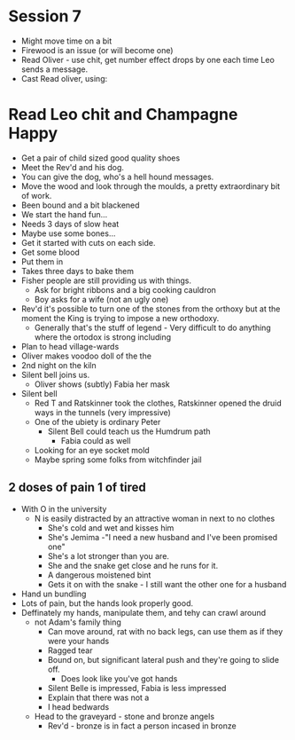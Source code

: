 # Session 7
 - Might move time on a bit
 - Firewood is an issue (or will become one)
 - Read Oliver - use chit, get number effect drops by one each time Leo sends a message.
 - Cast Read oliver, using:
  # Read Leo chit and Champagne Happy
   - Get a pair of child sized good quality shoes
   - Meet the Rev'd and his dog.
 - You can give the dog, who's a hell hound messages.
 - Move the wood and look through the moulds, a pretty extraordinary bit of work.
 - Been bound and a bit blackened
 - We start the hand fun...
 - Needs 3 days of slow heat
 - Maybe use some bones...
 - Get it started with cuts on each side.
 - Get some blood
 - Put them in
 - Takes three days to bake them
 - Fisher people are still providing us with things.
   - Ask for bright ribbons and a big cooking cauldron
   - Boy asks for a wife (not an ugly one)
 - Rev'd it's possible to turn one of the stones from the orthoxy but at the moment the King is trying to impose a new orthodoxy.
   - Generally that's the stuff of legend - Very difficult to do anything where the ortodox is strong including 
 - Plan to head village-wards
 - Oliver makes voodoo doll of the the 
 - 2nd night on the kiln
 - Silent bell joins us.
   - Oliver shows (subtly) Fabia her mask
 - Silent bell
   - Red T and Ratskinner took the clothes, Ratskinner opened the druid ways in the tunnels (very impressive) 
   - One of the ubiety is ordinary Peter
     - Silent Bell could teach us the Humdrum path
       - Fabia could as well
   - Looking for an eye socket mold
   - Maybe spring some folks from witchfinder jail
  ## 2 doses of pain 1 of tired
  - With O in the university
    - N is easily distracted by an attractive woman in next to no clothes
      - She's cold and wet and kisses him
      - She's Jemima -"I need a new husband and I've been promised one"
      - She's a lot stronger than you are.
      - She and the snake get close and he runs for it.
      - A dangerous moistened bint
      - Gets it on with the snake - I still want the other one for a husband
 - Hand un bundling 
 - Lots of pain, but the hands look properly good.
 - Deffinately my hands, manipulate them, and tehy can crawl around 
   - not Adam's family thing
     - Can move around, rat with no back legs, can use them as if they were your hands
     - Ragged tear
     - Bound on, but significant lateral push and they're going to slide off.
       - Does look like you've got hands
     - Silent Belle is impressed, Fabia is less impressed 
     - Explain that there was not a
     - I head bedwards
   - Head to the graveyard - stone and bronze angels
     - Rev'd - bronze is in fact a person incased in bronze